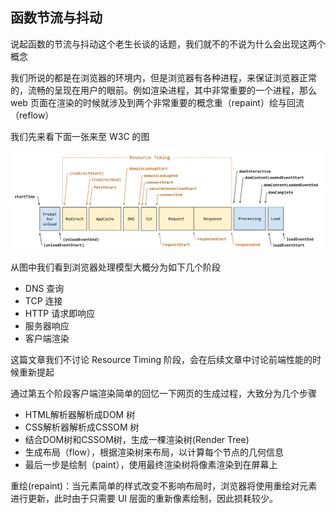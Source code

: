 <!--
 * @Description: In User Settings Edit
 * @Author: your name
 * @Date: 2019-08-15 11:41:05
 * @LastEditTime: 2019-08-15 13:32:48
 * @LastEditors: Please set LastEditors
 -->
## 函数节流与抖动

说起函数的节流与抖动这个老生长谈的话题，我们就不的不说为什么会出现这两个概念

我们所说的都是在浏览器的环境内，但是浏览器有各种进程，来保证浏览器正常的，流畅的呈现在用户的眼前。例如渲染进程，其中非常重要的一个进程，那么 web 页面在渲染的时候就涉及到两个非常重要的概念重（repaint）绘与回流（reflow）

我们先来看下面一张来至 W3C 的图

<img src="https://github.com/MarsPen/-notes-summary/blob/master/images/timestamp-diagram.svg"></img>


从图中我们看到浏览器处理模型大概分为如下几个阶段
- DNS 查询
- TCP 连接
- HTTP 请求即响应
- 服务器响应
- 客户端渲染

这篇文章我们不讨论 Resource Timing 阶段，会在后续文章中讨论前端性能的时候重新提起

通过第五个阶段客户端渲染简单的回忆一下网页的生成过程，大致分为几个步骤

- HTML解析器解析成DOM 树
- CSS解析器解析成CSSOM 树
- 结合DOM树和CSSOM树，生成一棵渲染树(Render Tree)
- 生成布局（flow），根据渲染树来布局，以计算每个节点的几何信息
- 最后一步是绘制（paint），使用最终渲染树将像素渲染到在屏幕上














重绘(repaint)：当元素简单的样式改变不影响布局时，浏览器将使用重绘对元素进行更新，此时由于只需要 UI 层面的重新像素绘制，因此损耗较少。
